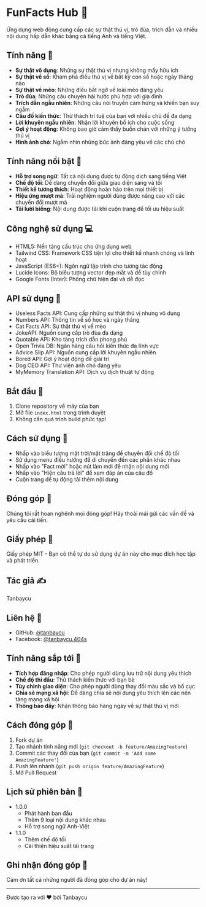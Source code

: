 # FunFacts Hub 🎯

Ứng dụng web động cung cấp các sự thật thú vị, trò đùa, trích dẫn và nhiều nội dung hấp dẫn khác bằng cả tiếng Anh và tiếng Việt.

## Tính năng 🌟

- **Sự thật vô dụng**: Những sự thật thú vị nhưng không mấy hữu ích
- **Sự thật về số**: Khám phá điều thú vị về bất kỳ con số hoặc ngày tháng nào
- **Sự thật về mèo**: Những điều bất ngờ về loài mèo đáng yêu
- **Trò đùa**: Những câu chuyện hài hước phù hợp với gia đình
- **Trích dẫn ngẫu nhiên**: Những câu nói truyền cảm hứng và khiến bạn suy ngẫm
- **Câu đố kiến thức**: Thử thách trí tuệ của bạn với nhiều chủ đề đa dạng
- **Lời khuyên ngẫu nhiên**: Nhận lời khuyên bổ ích cho cuộc sống
- **Gợi ý hoạt động**: Không bao giờ cảm thấy buồn chán với những ý tưởng thú vị
- **Hình ảnh chó**: Ngắm nhìn những bức ảnh đáng yêu về các chú chó

## Tính năng nổi bật 🔑

- **Hỗ trợ song ngữ**: Tất cả nội dung được tự động dịch sang tiếng Việt
- **Chế độ tối**: Dễ dàng chuyển đổi giữa giao diện sáng và tối
- **Thiết kế tương thích**: Hoạt động hoàn hảo trên mọi thiết bị
- **Hiệu ứng mượt mà**: Trải nghiệm người dùng được nâng cao với các chuyển đổi mượt mà
- **Tải lười biếng**: Nội dung được tải khi cuộn trang để tối ưu hiệu suất

## Công nghệ sử dụng 💻

- HTML5: Nền tảng cấu trúc cho ứng dụng web
- Tailwind CSS: Framework CSS tiện lợi cho thiết kế nhanh chóng và linh hoạt
- JavaScript (ES6+): Ngôn ngữ lập trình cho tương tác động
- Lucide Icons: Bộ biểu tượng vector đẹp mắt và dễ tùy chỉnh
- Google Fonts (Inter): Phông chữ hiện đại và dễ đọc

## API sử dụng 🔌

- Useless Facts API: Cung cấp những sự thật thú vị nhưng vô dụng
- Numbers API: Thông tin về số học và ngày tháng
- Cat Facts API: Sự thật thú vị về mèo
- JokeAPI: Nguồn cung cấp trò đùa đa dạng
- Quotable API: Kho tàng trích dẫn phong phú
- Open Trivia DB: Ngân hàng câu hỏi kiến thức đa lĩnh vực
- Advice Slip API: Nguồn cung cấp lời khuyên ngẫu nhiên
- Bored API: Gợi ý hoạt động để giải trí
- Dog CEO API: Thư viện ảnh chó đáng yêu
- MyMemory Translation API: Dịch vụ dịch thuật tự động

## Bắt đầu 🚀

1. Clone repository về máy của bạn
2. Mở file `index.html` trong trình duyệt
3. Không cần quá trình build phức tạp!

## Cách sử dụng 📱

- Nhấp vào biểu tượng mặt trời/mặt trăng để chuyển đổi chế độ tối
- Sử dụng menu điều hướng để di chuyển đến các phần khác nhau
- Nhấp vào "Fact mới" hoặc nút làm mới để nhận nội dung mới
- Nhấp vào "Hiện câu trả lời" để xem đáp án của câu đố
- Cuộn trang để tự động tải thêm nội dung

## Đóng góp 🤝

Chúng tôi rất hoan nghênh mọi đóng góp! Hãy thoải mái gửi các vấn đề và yêu cầu cải tiến.

## Giấy phép 📄

Giấy phép MIT - Bạn có thể tự do sử dụng dự án này cho mục đích học tập và phát triển.

## Tác giả ✍️

Tanbaycu

## Liên hệ 📧

- GitHub: [@tanbaycu](https://github.com/tanbaycu)
- Facebook: [@tanbaycu.404s](https://facebook.com/tanbaycu.404s)

## Tính năng sắp tới 🚀

- **Tích hợp đăng nhập**: Cho phép người dùng lưu trữ nội dung yêu thích
- **Chế độ thi đấu**: Thử thách kiến thức với bạn bè
- **Tùy chỉnh giao diện**: Cho phép người dùng thay đổi màu sắc và bố cục
- **Chia sẻ mạng xã hội**: Dễ dàng chia sẻ nội dung yêu thích lên các nền tảng mạng xã hội
- **Thông báo đẩy**: Nhận thông báo hàng ngày về sự thật thú vị mới

## Cách đóng góp 🤝

1. Fork dự án
2. Tạo nhánh tính năng mới (`git checkout -b feature/AmazingFeature`)
3. Commit các thay đổi của bạn (`git commit -m 'Add some AmazingFeature'`)
4. Push lên nhánh (`git push origin feature/AmazingFeature`)
5. Mở Pull Request

## Lịch sử phiên bản 📜

- 1.0.0
  - Phát hành ban đầu
  - Thêm 9 loại nội dung khác nhau
  - Hỗ trợ song ngữ Anh-Việt
- 1.1.0
  - Thêm chế độ tối
  - Cải thiện hiệu suất tải trang

## Ghi nhận đóng góp 👏

Cảm ơn tất cả những người đã đóng góp cho dự án này!

---

Được tạo ra với ❤️ bởi Tanbaycu